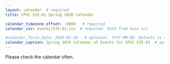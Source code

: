 ```yaml
---
layout: calendar  # required
title: CPSC 535.01 Spring 2020 Calendar

calendar_timezone_offset: -0800   # required
calendar_csv: events/535-01.csv  # required. Path from base url

#calendar_focus_date: 2020-01-18   # optional. YYYY-MM-DD. Default is today's date
calendar_caption: Spring 2020 Calendar of Events for CPSC 535.01  # optional
---
```


Please check the calendar often. 
